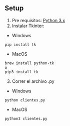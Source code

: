 ## Setup
1. Pre requisitos: [Python 3.x](https://www.python.org/downloads/)
2. Instalar Tkinter:

- Windows
```
pip install tk
```

- MacOS
```
brew install python-tk
o
pip3 install tk
```
3. Correr el archivo .py

- Windows
```
python clientes.py
```

- MacOS
```
python3 clientes.py
```

